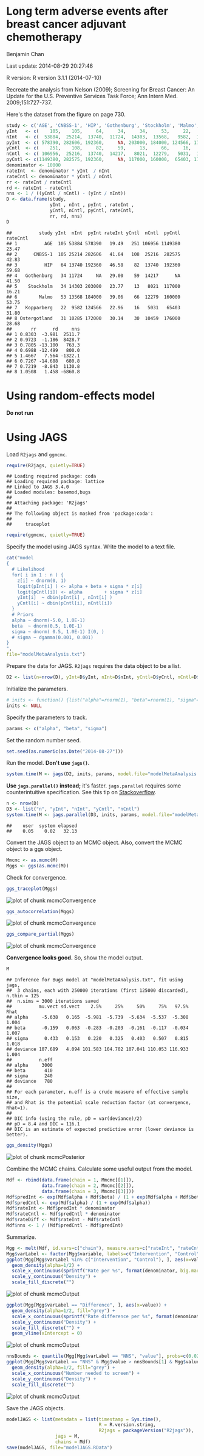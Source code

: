 # Long term adverse events after breast cancer adjuvant chemotherapy
Benjamin Chan  

Last update: 2014-08-29 20:27:46

R version: R version 3.1.1 (2014-07-10)


Recreate the analysis from Nelson (2009); Screening for Breast Cancer: An Update for the U.S. Preventive Services Task Force; Ann Intern Med. 2009;151:727-737.

Here's the dataset from the figure on page 730.


```r
study <- c('AGE', 'CNBSS-1', 'HIP', 'Gothenburg', 'Stockholm', 'Malmo', 'Kopparberg', 'Ostergotland')
yInt   <- c(    105,    105,     64,     34,     34,     53,     22,     31)
nInt   <- c(  53884,  25214,  13740,  11724,  14303,  13568,   9582,  10285)
pyInt  <- c( 578390, 282606, 192360,     NA, 203000, 184000, 124566, 172000)
yCntl  <- c(    251,    108,     82,     59,     13,     66,     16,     30)
nCntl  <- c( 106956,  25216,  13740,  14217,   8021,  12279,   5031,  10459)
pyCntl <- c(1149380, 282575, 192360,     NA, 117000, 160000,  65403, 176000)
denominator <- 10000
rateInt  <- denominator * yInt  / nInt
rateCntl <- denominator * yCntl / nCntl
rr <- rateInt / rateCntl
rd <- rateInt - rateCntl
nns <- 1 / ((yCntl / nCntl) - (yInt / nInt))
D <- data.frame(study,
                yInt , nInt , pyInt , rateInt ,
                yCntl, nCntl, pyCntl, rateCntl,
                rr, rd, nns)
D
```

```
##          study yInt  nInt  pyInt rateInt yCntl  nCntl  pyCntl rateCntl
## 1          AGE  105 53884 578390   19.49   251 106956 1149380    23.47
## 2      CNBSS-1  105 25214 282606   41.64   108  25216  282575    42.83
## 3          HIP   64 13740 192360   46.58    82  13740  192360    59.68
## 4   Gothenburg   34 11724     NA   29.00    59  14217      NA    41.50
## 5    Stockholm   34 14303 203000   23.77    13   8021  117000    16.21
## 6        Malmo   53 13568 184000   39.06    66  12279  160000    53.75
## 7   Kopparberg   22  9582 124566   22.96    16   5031   65403    31.80
## 8 Ostergotland   31 10285 172000   30.14    30  10459  176000    28.68
##       rr      rd     nns
## 1 0.8303  -3.981  2511.7
## 2 0.9723  -1.186  8428.7
## 3 0.7805 -13.100   763.3
## 4 0.6988 -12.499   800.0
## 5 1.4667   7.564 -1322.1
## 6 0.7267 -14.688   680.8
## 7 0.7219  -8.843  1130.8
## 8 1.0508   1.458 -6860.8
```


# Using random-effects model

**Do not run**




# Using JAGS


Load `R2jags` and `ggmcmc`.


```r
require(R2jags, quietly=TRUE)
```

```
## Loading required package: coda
## Loading required package: lattice
## Linked to JAGS 3.4.0
## Loaded modules: basemod,bugs
## 
## Attaching package: 'R2jags'
## 
## The following object is masked from 'package:coda':
## 
##     traceplot
```

```r
require(ggmcmc, quietly=TRUE)
```

Specify the model using JAGS syntax.
Write the model to a text file.


```r
cat("model
{
  # Likelihood
  for( i in 1 : n ) {
    z[i] ~ dnorm(0, 1)
    logit(pInt[i] ) <- alpha + beta + sigma * z[i]
    logit(pCntl[i]) <- alpha        + sigma * z[i]
    yInt[i]  ~ dbin(pInt[i] , nInt[i] )
    yCntl[i] ~ dbin(pCntl[i], nCntl[i])
  }
  # Priors
  alpha ~ dnorm(-5.0, 1.0E-1)
  beta  ~ dnorm(0.5, 1.0E-1)
  sigma ~ dnorm( 0.5, 1.0E-1) I(0, )
  # sigma ~ dgamma(0.001, 0.001)
}
",
file="modelMetaAnalysis.txt")
```

Prepare the data for JAGS.
`R2jags` requires the data object to be a list.


```r
D2 <- list(n=nrow(D), yInt=D$yInt, nInt=D$nInt, yCntl=D$yCntl, nCntl=D$nCntl)
```

Initialize the parameters.


```r
# inits <- function() {list("alpha"=rnorm(1), "beta"=rnorm(1), "sigma"=runif(1), "z"=rnorm(nrow(D)))}
inits <- NULL
```

Specify the parameters to track.


```r
params <- c("alpha", "beta", "sigma")
```

Set the random number seed.


```r
set.seed(as.numeric(as.Date("2014-08-27")))
```

Run the model.
**Don't use `jags()`.**


```r
system.time(M <- jags(D2, inits, params, model.file="modelMetaAnalysis.txt", n.iter=250E3))
```

**Use `jags.parallel()` instead;** it's faster.
`jags.parallel` requires some counterintuitive specification.
See this tip on [Stackoverflow](http://stackoverflow.com/a/20156127).


```r
n <- nrow(D)
D3 <- list("n", "yInt", "nInt", "yCntl", "nCntl")
system.time(M <- jags.parallel(D3, inits, params, model.file="modelMetaAnalysis.txt", n.chains=3, n.iter=250E3))
```

```
##    user  system elapsed 
##    0.05    0.02   32.13
```

Convert the JAGS object to an MCMC object.
Also, convert the MCMC object to a ggs object.


```r
Mmcmc <- as.mcmc(M)
Mggs <- ggs(as.mcmc(M))
```

Check for convergence.


```r
ggs_traceplot(Mggs)
```

![plot of chunk mcmcConvergence](./runMetaAnalysis_files/figure-html/mcmcConvergence1.png) 

```r
ggs_autocorrelation(Mggs)
```

![plot of chunk mcmcConvergence](./runMetaAnalysis_files/figure-html/mcmcConvergence2.png) 

```r
ggs_compare_partial(Mggs)
```

![plot of chunk mcmcConvergence](./runMetaAnalysis_files/figure-html/mcmcConvergence3.png) 

**Convergence looks good.**
So, show the model output.


```r
M
```

```
## Inference for Bugs model at "modelMetaAnalysis.txt", fit using jags,
##  3 chains, each with 250000 iterations (first 125000 discarded), n.thin = 125
##  n.sims = 3000 iterations saved
##          mu.vect sd.vect    2.5%     25%     50%     75%   97.5%  Rhat
## alpha     -5.638   0.165  -5.981  -5.739  -5.634  -5.537  -5.308 1.004
## beta      -0.159   0.063  -0.283  -0.203  -0.161  -0.117  -0.034 1.007
## sigma      0.433   0.153   0.220   0.325   0.403   0.507   0.815 1.018
## deviance 107.689   4.094 101.583 104.702 107.041 110.053 116.933 1.004
##          n.eff
## alpha     3000
## beta       410
## sigma      240
## deviance   780
## 
## For each parameter, n.eff is a crude measure of effective sample size,
## and Rhat is the potential scale reduction factor (at convergence, Rhat=1).
## 
## DIC info (using the rule, pD = var(deviance)/2)
## pD = 8.4 and DIC = 116.1
## DIC is an estimate of expected predictive error (lower deviance is better).
```

```r
ggs_density(Mggs)
```

![plot of chunk mcmcPosterior](./runMetaAnalysis_files/figure-html/mcmcPosterior.png) 

Combine the MCMC chains.
Calculate some useful output from the model.


```r
Mdf <- rbind(data.frame(chain = 1, Mmcmc[[1]]),
             data.frame(chain = 2, Mmcmc[[2]]),
             data.frame(chain = 3, Mmcmc[[3]]))
Mdf$predInt <- exp(Mdf$alpha + Mdf$beta) / (1 + exp(Mdf$alpha + Mdf$beta))
Mdf$predCntl <- exp(Mdf$alpha) / (1 + exp(Mdf$alpha))
Mdf$rateInt <- Mdf$predInt * denominator
Mdf$rateCntl <- Mdf$predCntl * denominator
Mdf$rateDiff <- Mdf$rateInt - Mdf$rateCntl
Mdf$nns <- 1 / (Mdf$predCntl - Mdf$predInt)
```

Summarize.


```r
Mgg <- melt(Mdf, id.vars=c("chain"), measure.vars=c("rateInt", "rateCntl", "rateDiff", "nns"))
Mgg$varLabel <- factor(Mgg$variable, labels=c("Intervention", "Control", "Difference", "NNS"))
ggplot(Mgg[Mgg$varLabel %in% c("Intervention", "Control"), ], aes(x=value, fill=varLabel)) +
  geom_density(alpha=1/2) +
  scale_x_continuous(sprintf("Rate per %s", format(denominator, big.mark=","))) +
  scale_y_continuous("Density") +
  scale_fill_discrete("")
```

![plot of chunk mcmcOutput](./runMetaAnalysis_files/figure-html/mcmcOutput1.png) 

```r
ggplot(Mgg[Mgg$varLabel == "Difference", ], aes(x=value)) +
  geom_density(alpha=1/2, fill="grey") +
  scale_x_continuous(sprintf("Rate difference per %s", format(denominator, big.mark=","))) +
  scale_y_continuous("Density") +
  scale_fill_discrete("") +
  geom_vline(xIntercept = 0)
```

![plot of chunk mcmcOutput](./runMetaAnalysis_files/figure-html/mcmcOutput2.png) 

```r
nnsBounds <- quantile(Mgg[Mgg$varLabel == "NNS", "value"], probs=c(0.025, 0.975))
ggplot(Mgg[Mgg$varLabel == "NNS" & Mgg$value > nnsBounds[1] & Mgg$value < nnsBounds[2], ], aes(x=value)) +
  geom_density(alpha=1/2, fill="grey") +
  scale_x_continuous("Number needed to screen") +
  scale_y_continuous("Density") +
  scale_fill_discrete("")
```

![plot of chunk mcmcOutput](./runMetaAnalysis_files/figure-html/mcmcOutput3.png) 

Save the JAGS objects.


```r
modelJAGS <- list(metadata = list(timestamp = Sys.time(),
                                  R = R.version.string,
                                  R2jags = packageVersion("R2jags")),
                  jags = M,
                  chains = Mdf)
save(modelJAGS, file="modelJAGS.RData")
```
